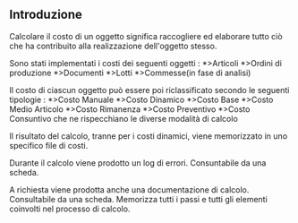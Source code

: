## Introduzione

Calcolare il costo di un oggetto significa raccogliere ed elaborare tutto ciò che ha contribuito alla realizzazione dell'oggetto stesso.

Sono stati implementati i costi dei seguenti oggetti : 
\*>Articoli
\*>Ordini di produzione
\*>Documenti
\*>Lotti
\*>Commesse(in fase di analisi)

Il costo di ciascun oggetto può essere poi riclassificato secondo le seguenti tipologie : 
\*>Costo Manuale
\*>Costo Dinamico
\*>Costo Base
\*>Costo Medio Articolo
\*>Costo Rimanenza
\*>Costo Preventivo
\*>Costo Consuntivo
che ne rispecchiano le diverse modalità di calcolo

Il risultato del calcolo, tranne per i costi dinamici, viene memorizzato in uno specifico file di costi.

Durante il calcolo viene prodotto un log di errori. Consuntabile da una scheda.

A richiesta viene prodotta anche una documentazione di calcolo. Consultabile da una scheda. Memorizza tutti i passi e tutti gli elementi coinvolti nel processo di calcolo.

